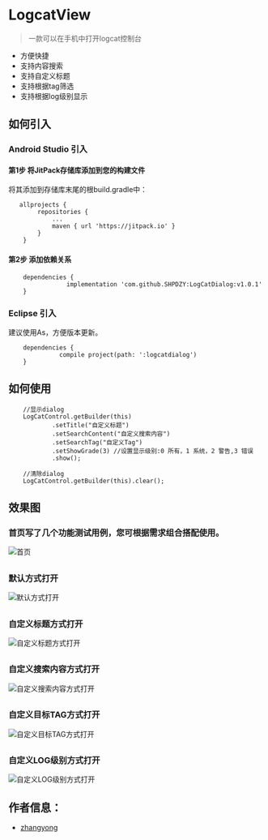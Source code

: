 

# LogcatView 
> 一款可以在手机中打开logcat控制台

- 方便快捷
- 支持内容搜索
- 支持自定义标题
- 支持根据tag筛选
- 支持根据log级别显示

## 如何引入

### Android Studio 引入

#### 第1步 将JitPack存储库添加到您的构建文件  
将其添加到存储库末尾的根build.gradle中：

       allprojects {
            repositories {
                ...
                maven { url 'https://jitpack.io' }
            }
        }
        
#### 第2步 添加依赖关系
    
        dependencies {
        	        implementation 'com.github.SHPDZY:LogCatDialog:v1.0.1'
        }
        	
        	
### Eclipse 引入
建议使用As，方便版本更新。

        dependencies {
                  compile project(path: ':logcatdialog')
        }
    

## 如何使用
        
        //显示dialog
        LogCatControl.getBuilder(this)
                .setTitle("自定义标题")
                .setSearchContent("自定义搜索内容")
                .setSearchTag("自定义Tag")
                .setShowGrade(3) //设置显示级别:0 所有，1 系统，2 警告,3 错误
                .show();
                
        //清除dialog
        LogCatControl.getBuilder(this).clear();

## 效果图

### 首页写了几个功能测试用例，您可根据需求组合搭配使用。

![首页](http://blog.9aiplay.com/zb_users/upload/2018/06/20180622135955152964719564867.png)

##

### 默认方式打开

![默认方式打开](http://blog.9aiplay.com/zb_users/upload/2018/06/20180622140009152964720960527.png)

##

### 自定义标题方式打开

![自定义标题方式打开](http://blog.9aiplay.com/zb_users/upload/2018/06/20180622135958152964719853179.png)

##

### 自定义搜索内容方式打开

![自定义搜索内容方式打开](http://blog.9aiplay.com/zb_users/upload/2018/06/20180622140004152964720426154.png)

##

### 自定义目标TAG方式打开

![自定义目标TAG方式打开](http://blog.9aiplay.com/zb_users/upload/2018/06/20180622140001152964720177860.png)

##
### 自定义LOG级别方式打开

![自定义LOG级别方式打开](http://blog.9aiplay.com/zb_users/upload/2018/06/20180622140007152964720766879.png)



## 作者信息：

* [zhangyong](http://9aiplay.com)

